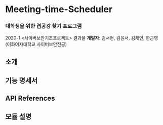 # Meeting-time-Scheduler
### 대학생을 위한 겹공강 찾기 프로그램
2020-1 <사이버보안기초프로젝트> 결과물
**개발자**: 김서현, 김윤서, 김채연, 한근영 (이화여자대학교 사이버보안전공)

## 소개

## 기능 명세서

## API References

## 모듈 설명
